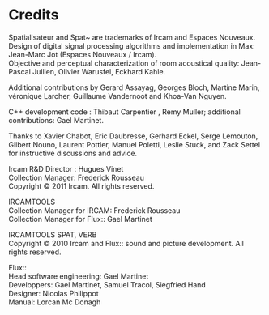 # Credits

Spatialisateur and Spat~ are trademarks of Ircam and Espaces Nouveaux.  
Design of digital signal processing algorithms and implementation in Max: Jean-Marc Jot (Espaces Nouveaux / Ircam).  
Objective and perceptual characterization of room acoustical quality: Jean-Pascal Jullien, Olivier Warusfel, Eckhard Kahle.

Additional contributions by Gerard Assayag, Georges Bloch, Martine Marin, véronique Larcher, Guillaume Vandernoot and
Khoa-Van Nguyen.

C++ development code : Thibaut Carpentier , Remy Muller; additional contributions: Gael Martinet.

Thanks to Xavier Chabot, Eric Daubresse, Gerhard Eckel, Serge Lemouton, Gilbert Nouno, Laurent Pottier, Manuel Poletti,
Leslie Stuck, and Zack Settel for instructive discussions and advice.

Ircam R&D Director : Hugues Vinet  
Collection Manager: Frederick Rousseau  
Copyright © 2011 Ircam. All rights reserved.

IRCAMTOOLS  
Collection Manager for IRCAM: Frederick Rousseau  
Collection Manager for Flux:: Gael Martinet

IRCAMTOOLS SPAT, VERB  
Copyright © 2010 Ircam and Flux:: sound and picture development. All rights reserved.

Flux::  
Head software engineering: Gael Martinet  
Developpers: Gael Martinet, Samuel Tracol, Siegfried Hand  
Designer: Nicolas Philippot  
Manual: Lorcan Mc Donagh


